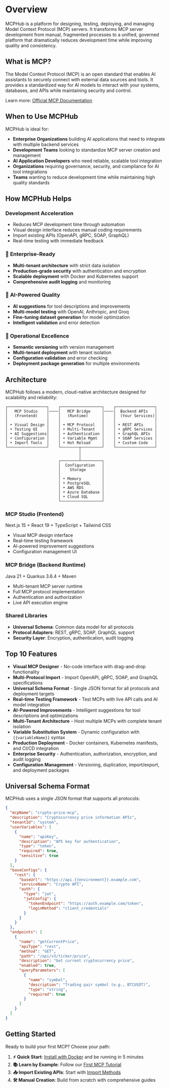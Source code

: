 # Overview

MCPHub is a platform for designing, testing, deploying, and managing Model Context Protocol (MCP) servers. It transforms MCP server development from manual, fragmented processes to a unified, governed platform that dramatically reduces development time while improving quality and consistency.

## What is MCP?

The Model Context Protocol (MCP) is an open standard that enables AI assistants to securely connect with external data sources and tools. It provides a standardized way for AI models to interact with your systems, databases, and APIs while maintaining security and control.

Learn more: [Official MCP Documentation](https://modelcontextprotocol.io/)

## When to Use MCPHub

MCPHub is ideal for:

- **Enterprise Organizations** building AI applications that need to integrate with multiple backend services
- **Development Teams** looking to standardize MCP server creation and management
- **AI Application Developers** who need reliable, scalable tool integration
- **Organizations** requiring governance, security, and compliance for AI tool integrations
- **Teams** wanting to reduce development time while maintaining high quality standards

## How MCPHub Helps

### **Development Acceleration**
- Reduces MCP development time through automation
- Visual design interface reduces manual coding requirements
- Import existing APIs (OpenAPI, gRPC, SOAP, GraphQL)
- Real-time testing with immediate feedback

### 🏢 **Enterprise-Ready**
- **Multi-tenant architecture** with strict data isolation
- **Production-grade security** with authentication and encryption
- **Scalable deployment** with Docker and Kubernetes support
- **Comprehensive audit logging** and monitoring

### 🤖 **AI-Powered Quality**
- **AI suggestions** for tool descriptions and improvements
- **Multi-model testing** with OpenAI, Anthropic, and Groq
- **Fine-tuning dataset generation** for model optimization
- **Intelligent validation** and error detection

### 🔧 **Operational Excellence**
- **Semantic versioning** with version management
- **Multi-tenant deployment** with tenant isolation
- **Configuration validation** and error checking
- **Deployment package generation** for multiple environments

## Architecture

MCPHub follows a modern, cloud-native architecture designed for scalability and reliability:

```
┌─────────────────┐    ┌──────────────────┐    ┌─────────────────┐
│   MCP Studio    │────│   MCP Bridge     │────│  Backend APIs   │
│   (Frontend)    │    │   (Runtime)      │    │  (Your Services)│
│                 │    │                  │    │                 │
│ • Visual Design │    │ • MCP Protocol   │    │ • REST APIs     │
│ • Testing UI    │    │ • Multi-Tenant   │    │ • gRPC Services │
│ • AI Suggestions│    │ • Authentication │    │ • GraphQL APIs  │
│ • Configuration │    │ • Variable Mgmt  │    │ • SOAP Services │
│ • Import Tools  │    │ • Hot Reload     │    │ • Custom Code   │
└─────────────────┘    └────────┬─────────┘    └─────────────────┘
                                │
                                │
                       ┌────────┴─────────┐
                       │  Configuration   │
                       │    Storage       │
                       │                  │
                       │ • Memory         │
                       │ • PostgreSQL     │
                       │ • AWS RDS        │
                       │ • Azure Database │
                       │ • Cloud SQL      │
                       └──────────────────┘
```

### **MCP Studio (Frontend)**
Next.js 15 + React 19 + TypeScript + Tailwind CSS
- Visual MCP design interface
- Real-time testing framework
- AI-powered improvement suggestions
- Configuration management UI

### **MCP Bridge (Backend Runtime)**
Java 21 + Quarkus 3.6.4 + Maven
- Multi-tenant MCP server runtime
- Full MCP protocol implementation
- Authentication and authorization
- Live API execution engine

### **Shared Libraries**
- **Universal Schema**: Common data model for all protocols
- **Protocol Adapters**: REST, gRPC, SOAP, GraphQL support
- **Security Layer**: Encryption, authentication, audit logging

## Top 10 Features

- **Visual MCP Designer** - No-code interface with drag-and-drop functionality
- **Multi-Protocol Import** - Import OpenAPI, gRPC, SOAP, and GraphQL specifications
- **Universal Schema Format** - Single JSON format for all protocols and deployment targets
- **Real-time Testing Framework** - Test MCPs with live API calls and AI model integration
- **AI-Powered Improvements** - Intelligent suggestions for tool descriptions and optimizations
- **Multi-Tenant Architecture** - Host multiple MCPs with complete tenant isolation
- **Variable Substitution System** - Dynamic configuration with `{{variableName}}` syntax
- **Production Deployment** - Docker containers, Kubernetes manifests, and CI/CD integration
- **Enterprise Security** - Authentication, authorization, encryption, and audit logging
- **Configuration Management** - Versioning, duplication, import/export, and deployment packages

## Universal Schema Format

MCPHub uses a single JSON format that supports all protocols:

```json
{
  "mcpName": "crypto-price-mcp",
  "description": "Cryptocurrency price information APIs",
  "tenantId": "system",
  "userVariables": [
    {
      "name": "apiKey",
      "description": "API key for authentication",
      "type": "token",
      "required": true,
      "sensitive": true
    }
  ],
  "baseConfigs": {
    "rest": {
      "baseUrl": "https://api.{{environment}}.example.com",
      "serviceName": "Crypto API",
      "auth": {
        "type": "jwt",
        "jwtConfig": {
          "tokenEndpoint": "https://auth.example.com/token",
          "loginMethod": "client_credentials"
        }
      }
    }
  },
  "endpoints": [
    {
      "name": "getCurrentPrice",
      "apiType": "rest",
      "method": "GET",
      "path": "/api/v3/ticker/price",
      "description": "Get current cryptocurrency price",
      "enabled": true,
      "queryParameters": [
        {
          "name": "symbol",
          "description": "Trading pair symbol (e.g., BTCUSDT)",
          "type": "string",
          "required": true
        }
      ]
    }
  ]
}
```

## Getting Started

Ready to build your first MCP? Choose your path:

1. **⚡ Quick Start**: [Install with Docker](quick-install.md) and be running in 5 minutes
2. **📚 Learn by Example**: Follow our [First MCP Tutorial](first-mcp.md)
3. **📥 Import Existing APIs**: Start with [Import Methods](../creating-mcps/import-methods.md)
4. **🛠️ Manual Creation**: Build from scratch with comprehensive guides

